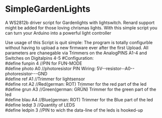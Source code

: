 # SimpleGardenLights
A WS2812b driver script for Gardenlights with lightswitch. Renard support might be added for those loving chrismas lights.
With this simple script you can turn your Arduino into a powerful light controller

Use usage of this Script is quit simple:
The program is totally configurble without having to upload a new firmware ever after the first Upload.
All parameters are chanegable via Trimmers on the AnalogPINS A1-4 and Switches on Digitalpins 4-5
#Configuration:<br>
  #define funpin  4   //PIN for FUN-MODE<br>
  #define photo   A0  //photoresistor PIN Wiring: 5V--resistor--A0--photoresistor---GND<br>
  #define ref     A1  //Trimmer for lightsensor<br>
  #define rot     A2  //Red(german: ROT) Trimmer for the red part of the led<br>
  #define grun    A3  //Green(german: GRÜN) Trimmer for the green part of the led<br>
  #define blau    A4  //Blue(german: ROT) Trimmer for the Blue part of the led<br>
  #define ledqt   3   //Quantity of LEDS<br>
  #define ledpin  3   //PIN to wich the data-line of the leds is hooked-up<br>
